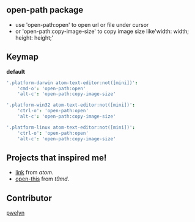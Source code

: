 ## open-path package  

* use 'open-path:open' to open url or file under cursor  
* or 'open-path:copy-image-size' to copy image size like'width: width; height: height;'  

## Keymap  

**default**  

```coffeescript  
'.platform-darwin atom-text-editor:not([mini])':  
	'cmd-o': 'open-path:open'  
	'alt-c': 'open-path:copy-image-size'  

'.platform-win32 atom-text-editor:not([mini])':  
	'ctrl-o': 'open-path:open'  
	'alt-c': 'open-path:copy-image-size'  

'.platform-linux atom-text-editor:not([mini])':  
	'ctrl-o': 'open-path:open'  
	'alt-c': 'open-path:copy-image-size'  
```  

## Projects that inspired me!  

* [link](https://github.com/atom/link) from *atom*.  
* [open-this](https://github.com/t9md/atom-open-this) from *t9md*.  

## Contributor  

[pwelyn](https://github.com/pwelyn)  
